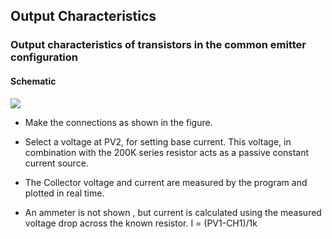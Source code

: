Output Characteristics
---

### Output characteristics of transistors in the common emitter configuration

#### Schematic

![](https://github.com/fossasia/pslab-experiments/blob/master/images/schematics/tranCE.svg)

* Make the connections as shown in the figure.

* Select a voltage at PV2, for setting base current. This voltage, in combination with the 200K series resistor acts as a passive constant current source.

* The Collector voltage and current are measured by the program and plotted in real time.

* An ammeter is not shown , but current is calculated using the measured voltage drop across the known resistor. I = (PV1-CH1)/1k


